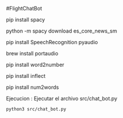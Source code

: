 #FlightChatBot

pip install spacy

python -m spacy download es_core_news_sm

pip install SpeechRecognition pyaudio

brew install portaudio

pip install word2number

pip install inflect

pip install num2words


Ejecucion :
Ejecutar el archivo src/chat_bot.py

`python3 src/chat_bot.py` 

